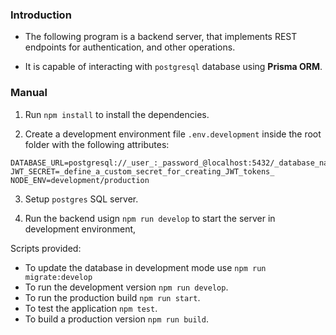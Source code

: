 ### Introduction

- The following program is a backend server, that implements REST
  endpoints for authentication, and other operations. 

- It is capable of interacting with `postgresql` database using **Prisma
  ORM**.

### Manual

1. Run `npm install` to install the dependencies.

2. Create a development environment file `.env.development` inside the root
folder with the following attributes:

```
DATABASE_URL=postgresql://_user_:_password_@localhost:5432/_database_name_
JWT_SECRET=_define_a_custom_secret_for_creating_JWT_tokens_
NODE_ENV=development/production
```

3. Setup `postgres` SQL server.

4. Run the backend usign `npm run develop` to start the server in
   development environment,

Scripts provided:

- To update the database in development mode use `npm run migrate:develop`
- To run the development version `npm run develop`.
- To run the production build `npm run start`.
- To test the application `npm test`.
- To build a production version `npm run build`.
